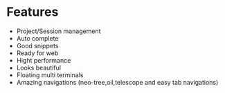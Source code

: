 # Features

- Project/Session management
- Auto complete
- Good snippets
- Ready for web
- Hight performance
- Looks beautiful
- Floating multi terminals
- Amazing navigations (neo-tree,oil,telescope and easy tab navigations)

